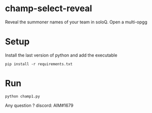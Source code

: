 # champ-select-reveal
Reveal the summoner names of your team in soloQ. Open a multi-opgg 

# Setup

Install the last version of python and add the executable

`pip install -r requirements.txt`

# Run

`python champ1.py`

Any question ? discord: AIM#1679
